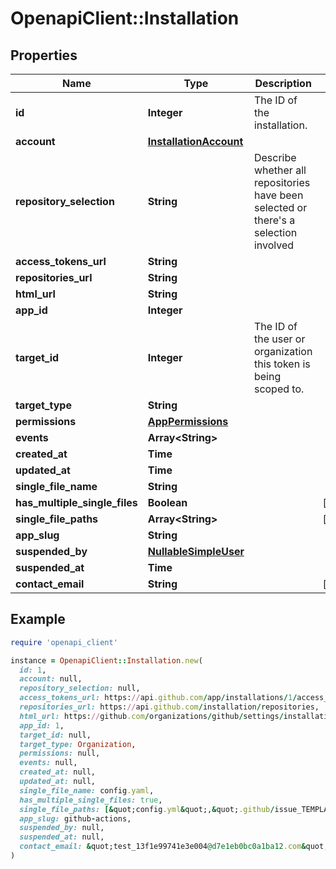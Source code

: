 # OpenapiClient::Installation

## Properties

| Name | Type | Description | Notes |
| ---- | ---- | ----------- | ----- |
| **id** | **Integer** | The ID of the installation. |  |
| **account** | [**InstallationAccount**](InstallationAccount.md) |  |  |
| **repository_selection** | **String** | Describe whether all repositories have been selected or there&#39;s a selection involved |  |
| **access_tokens_url** | **String** |  |  |
| **repositories_url** | **String** |  |  |
| **html_url** | **String** |  |  |
| **app_id** | **Integer** |  |  |
| **target_id** | **Integer** | The ID of the user or organization this token is being scoped to. |  |
| **target_type** | **String** |  |  |
| **permissions** | [**AppPermissions**](AppPermissions.md) |  |  |
| **events** | **Array&lt;String&gt;** |  |  |
| **created_at** | **Time** |  |  |
| **updated_at** | **Time** |  |  |
| **single_file_name** | **String** |  |  |
| **has_multiple_single_files** | **Boolean** |  | [optional] |
| **single_file_paths** | **Array&lt;String&gt;** |  | [optional] |
| **app_slug** | **String** |  |  |
| **suspended_by** | [**NullableSimpleUser**](NullableSimpleUser.md) |  |  |
| **suspended_at** | **Time** |  |  |
| **contact_email** | **String** |  | [optional] |

## Example

```ruby
require 'openapi_client'

instance = OpenapiClient::Installation.new(
  id: 1,
  account: null,
  repository_selection: null,
  access_tokens_url: https://api.github.com/app/installations/1/access_tokens,
  repositories_url: https://api.github.com/installation/repositories,
  html_url: https://github.com/organizations/github/settings/installations/1,
  app_id: 1,
  target_id: null,
  target_type: Organization,
  permissions: null,
  events: null,
  created_at: null,
  updated_at: null,
  single_file_name: config.yaml,
  has_multiple_single_files: true,
  single_file_paths: [&quot;config.yml&quot;,&quot;.github/issue_TEMPLATE.md&quot;],
  app_slug: github-actions,
  suspended_by: null,
  suspended_at: null,
  contact_email: &quot;test_13f1e99741e3e004@d7e1eb0bc0a1ba12.com&quot;
)
```

